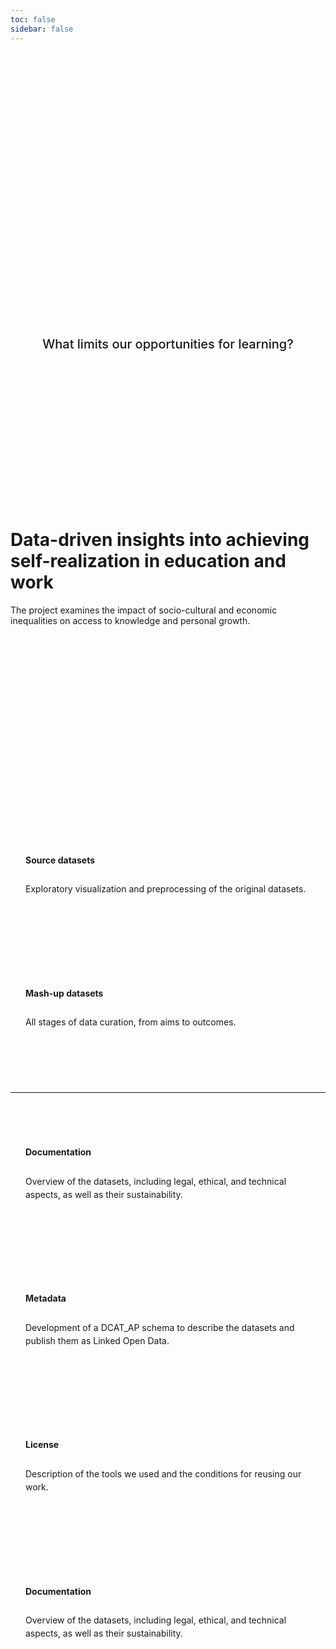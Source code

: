```yaml
---
toc: false
sidebar: false
---
```



<div class="hero">
  <h1>Knowledge For Knowledge’s Sake</h1>
  <h2>What limits our opportunities for learning?</h2>
  <button class="find-out-btn" data-scroll-to="#data-driven-insights-into-achieving-self-realization-in-education-and-work">Find Out !</button>
</div>

# Data-driven insights into achieving self-realization in education and work

The project examines the impact of socio-cultural and economic inequalities on access to knowledge and personal growth.


<div class="grid-nav">
  <a class="card" href="datasets/secondary-education/index">
    <h2>Source datasets</h2>
    <p>Exploratory visualization and preprocessing of the original datasets.</p>
  </a>
  <a class="card" href="mashups/education-career-fulfillment-atlas">
    <h2>Mash-up datasets</h2>
    <p>All stages of data curation, from aims to outcomes.</p>
  </a>
  <hr>
  <a class="card" href="documentation">
    <h2>Documentation</h2>
    <p>Overview of the datasets, including legal, ethical, and technical aspects, as well as their sustainability.</p>
  </a>
  <a class="card" href="metadata/index">
    <h2>Metadata</h2>
    <p>Development of a DCAT_AP schema to describe the datasets and publish them as Linked Open Data.</p>
  </a>
  <a class="card" href="license">
    <h2>License</h2>
    <p>Description of the tools we used and the conditions for reusing our work.</p>
  </a>
  <a class="card" href="documentation">
    <h2>Documentation</h2>
    <p>Overview of the datasets, including legal, ethical, and technical aspects, as well as their sustainability.</p>
  </a>
</div>

<script>
  document.addEventListener('DOMContentLoaded', () => {
    document.querySelectorAll('[data-scroll-to]').forEach(button => {
      button.addEventListener('click', (event) => {
        const targetSelector = button.getAttribute('data-scroll-to');
        const targetElement = document.querySelector(targetSelector);
        if (targetElement) {
          // Scroll to the target element
          targetElement.scrollIntoView({ behavior: 'smooth' });
          // Update the URL hash
          window.history.pushState(null, '', targetSelector);
        }
      });
    });
  });
</script>

<style>

nav {
  display: none !important;
}

.hero {
  display: flex;
  flex-direction: column;
  align-items: center;
  justify-content: center;
  font-family: var(--sans-serif);
  text-wrap: balance;
  text-align: center;
  padding-bottom: 10rem;
  box-sizing: border-box;
  height: calc(100vh - calc(var(--observablehq-header-height) + 1.5rem + 2rem));
}

.hero h1 {
  margin: 1rem 0;
  padding: 1rem 0;
  max-width: none;
  font-size: 14vw;
  font-weight: 900;
  line-height: 1;
  background: linear-gradient(30deg, var(--theme-foreground-focus), currentColor);
  -webkit-background-clip: text;
  -webkit-text-fill-color: transparent;
  background-clip: text;
}

.hero h2 {
  max-width: 34em;
  font-size: 20px;
  font-style: initial;
  font-weight: 500;
  line-height: 1.5;
  color: var(--theme-foreground-muted);
}

.find-out-btn {
  margin-top: 1rem;
  padding: 1rem 1.5rem;
  font-size: 16px;
  font-weight: 600;
  color: white;
  background-color: var(--theme-foreground-focus);
  border: none;
  border-radius: 30px;
  cursor: pointer;
}

.find-out-btn:hover {
  background-color: var(--theme-foreground);
}

@media (min-width: 640px) {
  .hero h1 {
    font-size: 90px;
  }
}

.grid-nav {
  margin: 20rem auto 5rem;
  grid-auto-rows: auto;
  gap: 40px;
  display: grid;
}

@container (min-width: 900px) {
  .grid-nav {
    gap: 70px;
    max-width: 800px;
  }
}

@container (min-width: 720px) {
  .grid-nav {
    grid-template-columns: repeat(6, 1fr);
    grid-template-rows: 1fr auto 1fr;
  }

  .grid-nav hr {
    grid-column: 1 / 7;
  }

  .grid-nav a:nth-child(1) {
    grid-column: 2 / 4;
  }

  .grid-nav a:nth-child(2) {
    grid-column: 4 / 6;
  }

  .grid-nav a:nth-child(4) {
    grid-column: 1 / 3;
  }

  .grid-nav a:nth-child(5) {
    grid-column: 3 / 5;
  }

  .grid-nav a:nth-child(6) {
    grid-column: 5 / 7;
  }
}


.grid-nav hr {
  padding: 0;
  margin: 0;
}

.grid-nav a {
  display: flex;
  flex-direction: column;
  border: 1px solid var(--theme-foreground-fainter);
  border-radius: 8px;
  padding: 1.5rem 1.5rem 3rem;
  line-height: 1rem;
  text-decoration: none !important;
  align-items: start;
  margin: 0;
}

.grid-nav a h2 {
  font: 24px/1.5 var(--serif);
  font-weight: 700;
  line-height: 1.5;
}

.grid-nav a {
  font: 17px/1.5 var(--serif);
  color: var(--theme-foreground);
  line-height: 1.5;
}

.grid-nav a:hover {
  border-color: var(--theme-foreground-focus);
  text-decoration: none;
}

.grid-nav a:hover h2 {
  color: var(--theme-foreground-focus);
}

</style>
